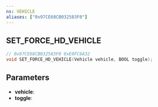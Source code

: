 ```yaml
---
ns: VEHICLE
aliases: ["0x97CE68CB032583F0"]
---
```

## SET_FORCE_HD_VEHICLE

```c
// 0x97CE68CB032583F0 0xE0FC6A32
void SET_FORCE_HD_VEHICLE(Vehicle vehicle, BOOL toggle);
```


## Parameters
* **vehicle**: 
* **toggle**: 

